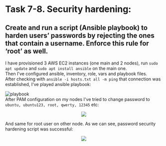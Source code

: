 Task 7-8. Security hardening:
==========
Create and run a script (Ansible playbook) to harden users’ passwords by rejecting the ones that contain a username. Enforce this rule for ‘root’ as well.
------------------
I have provisioned 3 AWS EC2 instances (one main and 2 nodes), run ```sudo apt update``` and ```sudo apt install ansible``` on the main one.\
Then I've configured ansible, inventory, role, vars and playbook files.\
After checking with ```ansible -i hosts.txt all -m ping``` that connection was established, I've played ansible playbook:

![playbook](https://user-images.githubusercontent.com/106439773/214890131-6b1bc045-6991-4eb2-8805-2c59f090c64a.png)\
After PAM configuration on my nodes I've tried to change password to `ubuntu, ubuntu123, root, qwerty, 12345` etc:
<p align="center">
<img src="https://user-images.githubusercontent.com/106439773/214890700-f715def5-19f3-4df8-afe1-c0c11f660b80.png">
</p>
And same for root user on other node. As we can see, password security hardening script was successful:
<p align="center">
<img src="https://user-images.githubusercontent.com/106439773/214890788-2cddad34-3931-4800-a083-902c3bb122e6.png">
</p>
